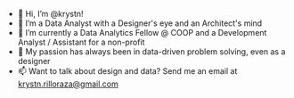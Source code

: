 - 👋 Hi, I’m @krystn!
- 👀 I’m a Data Analyst with a Designer's eye and an Architect's mind
- 🌱 I’m currently a Data Analytics Fellow @ COOP and a Development Analyst / Assistant for a non-profit
- 💞️ My passion has always been in data-driven problem solving, even as a designer
- 📫 Want to talk about design and data? Send me an email at krystn.rilloraza@gmail.com
